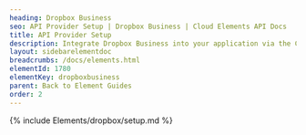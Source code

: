 ```yaml
---
heading: Dropbox Business
seo: API Provider Setup | Dropbox Business | Cloud Elements API Docs
title: API Provider Setup
description: Integrate Dropbox Business into your application via the Cloud Elements APIs.
layout: sidebarelementdoc
breadcrumbs: /docs/elements.html
elementId: 1780
elementKey: dropboxbusiness
parent: Back to Element Guides
order: 2
---
```


{% include Elements/dropbox/setup.md %}
